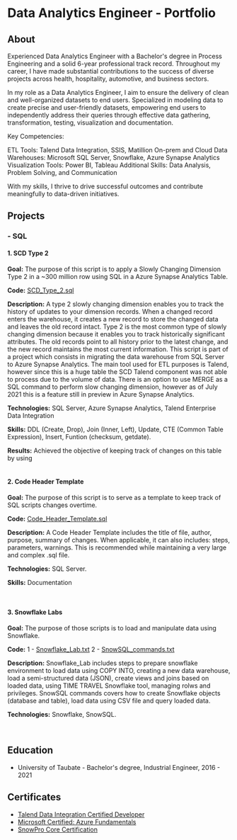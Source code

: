 # Data Analytics Engineer - Portfolio

## About

Experienced Data Analytics Engineer with a Bachelor's degree in Process Engineering and a solid 6-year professional track record. Throughout my career, I have made substantial contributions to the success of diverse projects across health, hospitality, automotive, and business sectors.

In my role as a Data Analytics Engineer, I aim to ensure the delivery of clean and well-organized datasets to end users. Specialized in modeling data to create precise and user-friendly datasets, empowering end users to independently address their queries through effective data gathering, transformation, testing, visualization and documentation.

Key Competencies:

ETL Tools: Talend Data Integration, SSIS, Matillion
On-prem and Cloud Data Warehouses: Microsoft SQL Server, Snowflake, Azure Synapse Analytics
Visualization Tools: Power BI, Tableau
Additional Skills: Data Analysis, Problem Solving, and Communication

With my skills, I thrive to drive successful outcomes and contribute meaningfully to data-driven initiatives.

## Projects

### -   SQL

#### 1. SCD Type 2

**Goal:**  The purpose of this script is to apply a Slowly Changing Dimension Type 2 in a ~300 million row using SQL in a Azure Synapse Analytics Table.

**Code:** [SCD_Type_2.sql](https://github.com/biapleite/Data-Analytics-Engineer-Portfolio/blob/main/SQL/SCD_Type_2.sql)

**Description:** A type 2 slowly changing dimension enables you to track the history of updates to your dimension records. When a changed record enters the warehouse, it creates a new record to store the changed data and leaves the old record intact. Type 2 is the most common type of slowly changing dimension because it enables you to track historically significant attributes. The old records point to all history prior to the latest change, and the new record maintains the most current information. 
This script is part of a project which consists in migrating the data warehouse from SQL Server to Azure Synapse Analytics. The main tool used for ETL purposes is Talend, however since this is a huge table the SCD Talend component was not able to process due to the volume of data. There is an option to use MERGE as a SQL command to perform slow changing dimension, however as of July 2021 this is a feature still in preview in Azure Synapse Analytics.

**Technologies:** SQL Server, Azure Synapse Analytics, Talend Enterprise Data Integration 

**Skills:** DDL (Create, Drop), Join (Inner, Left), Update, CTE (Common Table Expression), Insert, Funtion (checksum, getdate).

**Results:** Achieved the objective of keeping track of changes on this table by using  
<br/>

#### 2. Code Header Template

**Goal:**  The purpose of this script is to serve as a template to keep track of SQL scripts changes overtime.

**Code:** [Code_Header_Template.sql](https://github.com/biapleite/Data-Analytics-Engineer-Portfolio/blob/main/SQL/Code_Header_Template.sql)

**Description:** A Code Header Template includes the title of file, author, purpose, summary of changes. When applicable, it can also includes: steps, parameters, warnings. This is recommended while maintaining a very large and complex .sql file.

**Technologies:** SQL Server.

**Skills:** Documentation

<br/>

#### 3. Snowflake Labs

**Goal:**  The purpose of those scripts is to load and manipulate data using Snowflake.

**Code:** 
    1 - [Snowflake_Lab.txt](https://github.com/biapleite/Data-Analytics-Engineer-Portfolio/blob/main/Snowflake/Snowflake_Lab.txt)
    2 - [SnowSQL_commands.txt](https://github.com/biapleite/Data-Analytics-Engineer-Portfolio/blob/main/Snowflake/SnowSQL_commands.txt)

**Description:** Snowflake_Lab includes steps to prepare snowflake environment to load data using COPY INTO, creating a new data warehouse, load a semi-structured data (JSON), create views and joins based on loaded data, using TIME TRAVEL Snowflake tool, managing rolws and privileges. SnowSQL commands covers how to create Snowflake objects (database and table), load data using CSV file and query loaded data.

**Technologies:** Snowflake, SnowSQL.

<br/>

## Education

- University of Taubate - Bachelor's degree, Industrial Engineer, 2016 - 2021

## Certificates

- [Talend Data Integration Certified Developer](https://www.credly.com/badges/c2af047e-e08e-424c-a3d3-7ed1c1955db8)
- [Microsoft Certified: Azure Fundamentals](https://www.credly.com/badges/9de93281-ad90-4658-aa14-bbbb7a003c64)
- [SnowPro Core Certification](https://www.credly.com/badges/847bf1a6-1f51-41a3-b6a3-0ef588eea725)


